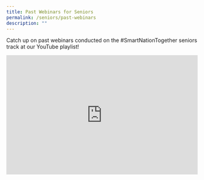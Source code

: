 ```yaml
---
title: Past Webinars for Seniors
permalink: /seniors/past-webinars
description: ""
---
```



Catch up on past webinars conducted on the #SmartNationTogether seniors track at our YouTube playlist!

<iframe width="100%" height="315" src="https://www.youtube.com/embed/videoseries?list=PLmGkYf0auQJyDWGlxbnFyqBrq86C-zbow" title="YouTube video player" frameborder="0" allow="accelerometer; autoplay; clipboard-write; encrypted-media; gyroscope; picture-in-picture" allowfullscreen></iframe>